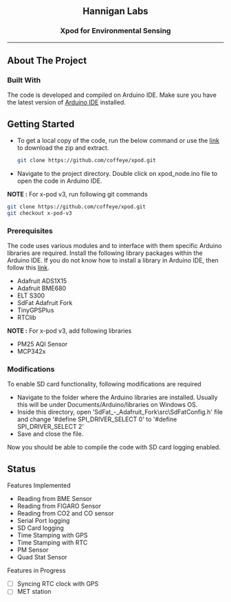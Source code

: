 <!-- PROJECT LOGO -->
<div align="center">
  <h2 align="center">Hannigan Labs</h2>

  <h3 align="center">
    Xpod for Environmental Sensing 
    <br />
  </h3>
</div>

***
## About The Project

### Built With
The code is developed and compiled on Arduino IDE. Make sure you have the latest version of [Arduino IDE](https://www.arduino.cc/en/software) installed.

<!-- GETTING STARTED -->
## Getting Started

* To get a local copy of the code, run the below command or use the [link](https://github.com/coffeye/xpod/archive/refs/heads/main.zip) to download the zip and extract.
   ```sh
   git clone https://github.com/coffeye/xpod.git
   ```
* Navigate to the project directory. Double click on xpod_node.ino file to open the code in Arduino IDE.

**NOTE :** For x-pod v3, run following git commands
   ```sh
   git clone https://github.com/coffeye/xpod.git
   git checkout x-pod-v3
   ```
### Prerequisites

The code uses various modules and to interface with them specific Arduino libraries are required. Install the following library packages within the Arduino IDE. If you do not know how to install a library in Arduino IDE, then follow this [link](https://docs.arduino.cc/software/ide-v2/tutorials/ide-v2-installing-a-library).

* Adafruit ADS1X15
* Adafruit BME680
* ELT S300
* SdFat Adafruit Fork
* TinyGPSPlus
* RTClib

**NOTE :** For x-pod v3, add following libraries
* PM25 AQI Sensor
* MCP342x

### Modifications
To enable SD card functionality, following modifications are required
* Navigate to the folder where the Arduino libraries are installed. Usually this will be under Documents/Arduino/libraries on Windows OS.
* Inside this directory, open 'SdFat_-_Adafruit_Fork\src\SdFatConfig.h' file and change '#define SPI_DRIVER_SELECT 0' to '#define SPI_DRIVER_SELECT 2'
* Save and close the file.

Now you should be able to compile the code with SD card logging enabled.

<!-- ROADMAP -->
## Status

Features Implemented
- Reading from BME Sensor
- Reading from FIGARO Sensor
- Reading from CO2 and CO sensor
- Serial Port logging
- SD Card logging
- Time Stamping with GPS
- Time Stamping with RTC
- PM Sensor
- Quad Stat Sensor

Features in Progress
- [ ] Syncing RTC clock with GPS
- [ ] MET station